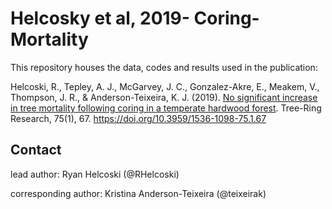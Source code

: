 # Helcosky et al, 2019- Coring-Mortality

This repository houses the data, codes and results used in the publication:


Helcoski, R., Tepley, A. J., McGarvey, J. C., Gonzalez-Akre, E., Meakem, V., Thompson, J. R., & Anderson-Teixeira, K. J. (2019). [No significant increase in tree mortality following coring in a temperate hardwood forest](https://treeringresearch.org/doi/abs/10.3959/1536-1098-75.1.67?journalCode=trre). Tree-Ring Research, 75(1), 67. https://doi.org/10.3959/1536-1098-75.1.67

## Contact

lead author: Ryan Helcoski (@RHelcoski)

corresponding author: Kristina Anderson-Teixeira (@teixeirak)
